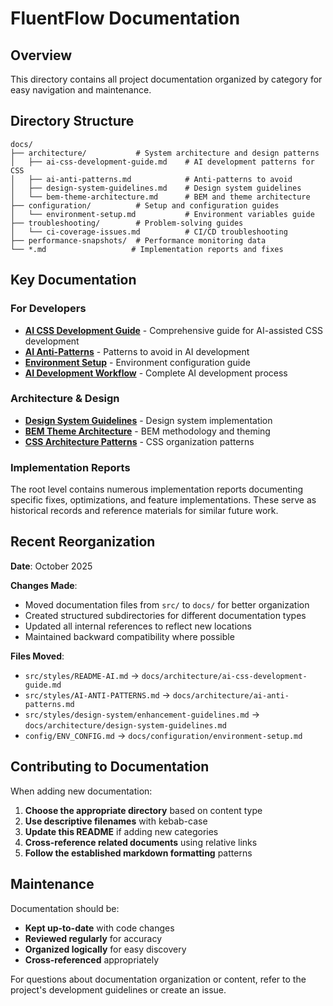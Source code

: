 # FluentFlow Documentation

## Overview

This directory contains all project documentation organized by category for easy navigation and maintenance.

## Directory Structure

```
docs/
├── architecture/           # System architecture and design patterns
│   ├── ai-css-development-guide.md    # AI development patterns for CSS
│   ├── ai-anti-patterns.md            # Anti-patterns to avoid
│   ├── design-system-guidelines.md    # Design system guidelines
│   └── bem-theme-architecture.md      # BEM and theme architecture
├── configuration/          # Setup and configuration guides
│   └── environment-setup.md           # Environment variables guide
├── troubleshooting/        # Problem-solving guides
│   └── ci-coverage-issues.md          # CI/CD troubleshooting
├── performance-snapshots/  # Performance monitoring data
└── *.md                   # Implementation reports and fixes
```

## Key Documentation

### For Developers

- **[AI CSS Development Guide](./architecture/ai-css-development-guide.md)** - Comprehensive guide for AI-assisted CSS development
- **[AI Anti-Patterns](./architecture/ai-anti-patterns.md)** - Patterns to avoid in AI development
- **[Environment Setup](./configuration/environment-setup.md)** - Environment configuration guide
- **[AI Development Workflow](./ai-development-workflow.md)** - Complete AI development process

### Architecture & Design

- **[Design System Guidelines](./architecture/design-system-guidelines.md)** - Design system implementation
- **[BEM Theme Architecture](./bem-theme-architecture.md)** - BEM methodology and theming
- **[CSS Architecture Patterns](./css-architecture-patterns.md)** - CSS organization patterns

### Implementation Reports

The root level contains numerous implementation reports documenting specific fixes, optimizations, and feature implementations. These serve as historical records and reference materials for similar future work.

## Recent Reorganization

**Date**: October 2025

**Changes Made**:
- Moved documentation files from `src/` to `docs/` for better organization
- Created structured subdirectories for different documentation types
- Updated all internal references to reflect new locations
- Maintained backward compatibility where possible

**Files Moved**:
- `src/styles/README-AI.md` → `docs/architecture/ai-css-development-guide.md`
- `src/styles/AI-ANTI-PATTERNS.md` → `docs/architecture/ai-anti-patterns.md`
- `src/styles/design-system/enhancement-guidelines.md` → `docs/architecture/design-system-guidelines.md`
- `config/ENV_CONFIG.md` → `docs/configuration/environment-setup.md`

## Contributing to Documentation

When adding new documentation:

1. **Choose the appropriate directory** based on content type
2. **Use descriptive filenames** with kebab-case
3. **Update this README** if adding new categories
4. **Cross-reference related documents** using relative links
5. **Follow the established markdown formatting** patterns

## Maintenance

Documentation should be:
- **Kept up-to-date** with code changes
- **Reviewed regularly** for accuracy
- **Organized logically** for easy discovery
- **Cross-referenced** appropriately

For questions about documentation organization or content, refer to the project's development guidelines or create an issue.